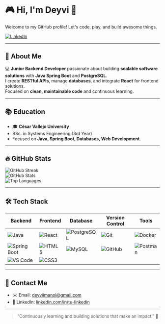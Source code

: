 # 🎮 Hi, I'm Deyvi 👋
Welcome to my GitHub profile! Let's code, play, and build awesome things.  

[![LinkedIn](https://img.shields.io/badge/LinkedIn-0A66C2?style=for-the-badge&logo=linkedin&logoColor=white)](https://www.linkedin.com/in/tu-linkedin/)

---

## 📖 About Me
💻 **Junior Backend Developer** passionate about building **scalable software solutions** with **Java Spring Boot** and **PostgreSQL**.  
I create **RESTful APIs**, manage **databases**, and integrate **React** for frontend solutions.  
Focused on **clean, maintainable code** and continuous learning.  

---

## 📚 Education
- 🎓 **César Vallejo University**  
- BSc. in Systems Engineering (3rd Year)  
- Focused on **Java, Spring Boot, Databases, Web Development**.  

---

## 🔥 GitHub Stats
![GitHub Streak](https://github-readme-streak-stats.herokuapp.com/?user=iamdeyvidev&theme=dark)  
![GitHub Stats](https://github-readme-stats.vercel.app/api?username=iamdeyvidev&show_icons=true&theme=dark&count_private=true)  
![Top Languages](https://github-readme-stats.vercel.app/api/top-langs/?username=iamdeyvidev&layout=compact&theme=dark)

---

## 🛠️ Tech Stack

| Backend | Frontend | Database | Version Control | Tools |
|---------|----------|----------|----------------|-------|
| ![Java](https://cdn.jsdelivr.net/gh/devicons/devicon/icons/java/java-original.svg) | ![React](https://cdn.jsdelivr.net/gh/devicons/devicon/icons/react/react-original.svg) | ![PostgreSQL](https://cdn.jsdelivr.net/gh/devicons/devicon/icons/postgresql/postgresql-original.svg) | ![Git](https://cdn.jsdelivr.net/gh/devicons/devicon/icons/git/git-original.svg) | ![Docker](https://cdn.jsdelivr.net/gh/devicons/devicon/icons/docker/docker-original.svg) |
| ![Spring Boot](https://cdn.jsdelivr.net/gh/devicons/devicon/icons/spring/spring-original.svg) | ![HTML5](https://cdn.jsdelivr.net/gh/devicons/devicon/icons/html5/html5-original.svg) | ![MySQL](https://cdn.jsdelivr.net/gh/devicons/devicon/icons/mysql/mysql-original.svg) | ![GitHub](https://cdn.jsdelivr.net/gh/devicons/devicon/icons/github/github-original.svg) | ![Postman](https://cdn.jsdelivr.net/gh/devicons/devicon/icons/postman/postman-original.svg) |
| ![VS Code](https://cdn.jsdelivr.net/gh/devicons/devicon/icons/vscode/vscode-original.svg) | ![CSS3](https://cdn.jsdelivr.net/gh/devicons/devicon/icons/css3/css3-original.svg) |

---

## 🎯 Contact Me
- ✉️ Email: deyviimanol@gmail.com
- 🔗 LinkedIn: [linkedin.com/in/tu-linkedin](https://www.linkedin.com/in/deyviruizroberto/)  

---

> “Continuously learning and building solutions that make an impact.” 🚀
